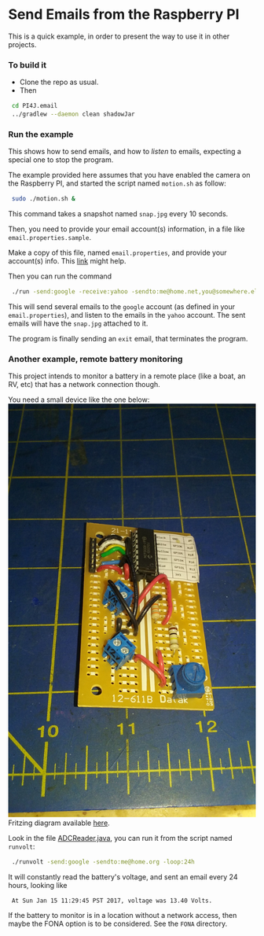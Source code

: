 # Send Emails from the Raspberry PI
This is a quick example, in order to present the way to use it in other projects.

### To build it
- Clone the repo as usual.
- Then
```bash
 cd PI4J.email
 ../gradlew --daemon clean shadowJar
```

### Run the example
This shows how to send emails, and how to _listen_ to emails, expecting a special one to stop the program.

The example provided here assumes that you have enabled the camera on the Raspberry PI,
and started the script named `motion.sh` as follow:
```bash
 sudo ./motion.sh &
```
This command takes a snapshot named `snap.jpg` every 10 seconds.

Then, you need to provide your email account(s) information, in a file like
`email.properties.sample`.

Make a copy of this file, named `email.properties`, and provide your account(s) info.
This  [link](http://www.arclab.com/products/amlc/list-of-smtp-and-pop3-servers-mailserver-list.html) might help.

Then you can run the command
```bash
 ./run -send:google -receive:yahoo -sendto:me@home.net,you@somewhere.else
```
This will send several emails to the `google` account (as defined in your `email.properties`), and listen to the emails in the `yahoo` account.
The sent emails will have the `snap.jpg` attached to it.

The program is finally sending an `exit` email, that terminates the program.

### Another example, remote battery monitoring
This project intends to monitor a battery in a remote place (like a boat, an RV, etc) that has a network
connection though.

You need a small device like the one below:
![Battery PCB](./BatteryMonitor.jpg "The battery monitor")
Fritzing diagram available [here](https://github.com/OlivierLD/raspberry-pi4j-samples/blob/master/ADC/12-volts.monitor.fzz).

Look in the file [ADCReader.java](https://github.com/OlivierLD/raspberry-pi4j-samples/blob/master/PI4J.email/src/samples/ADCReader.java), you can run it from
the script named `runvolt`:
```bash
 ./runvolt -send:google -sendto:me@home.org -loop:24h
```

It will constantly read the battery's voltage, and sent an email every 24 hours, looking like

```
 At Sun Jan 15 11:29:45 PST 2017, voltage was 13.40 Volts.
```

If the battery to monitor is in a location without a network access, then maybe the FONA option is to be considered.
See the `FONA` directory.

